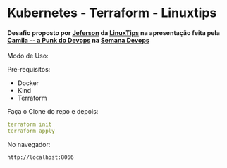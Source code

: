 # Kubernetes - Terraform - Linuxtips

#### Desafio proposto por [Jeferson](https://twitter.com/badtux_) da [LinuxTips](https://www.linuxtips.io/) na apresentação feita pela [ Camila -- a Punk do Devops](https://twitter.com/punkdodevops) na [Semana Devops](https://www.youtube.com/watch?v=eND7h60lsMs)

Modo de Uso:  

Pre-requisitos:

* Docker
* Kind
* Terraform

Faça o Clone do repo e depois:  

```yaml
terraform init
terraform apply
```

No navegador:

```
http://localhost:8066
```
